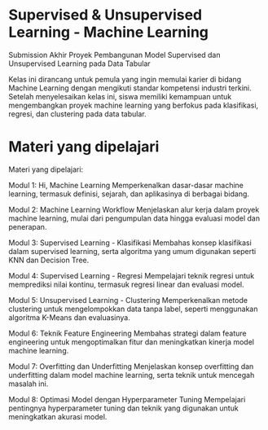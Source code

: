 # Supervised & Unsupervised Learning - Machine Learning 
Submission Akhir Proyek Pembangunan Model Supervised dan Unsupervised Learning pada Data Tabular

Kelas ini dirancang untuk pemula yang ingin memulai karier di bidang Machine Learning dengan mengikuti standar kompetensi industri terkini. Setelah menyelesaikan kelas ini, siswa memiliki kemampuan untuk mengembangkan proyek machine learning yang berfokus pada klasifikasi, regresi, dan clustering pada data tabular.

# Materi yang dipelajari
Materi yang dipelajari:

Modul 1: Hi, Machine Learning
Memperkenalkan dasar-dasar machine learning, termasuk definisi, sejarah, dan aplikasinya di berbagai bidang. 

Modul 2: Machine Learning Workflow
Menjelaskan alur kerja dalam proyek machine learning, mulai dari pengumpulan data hingga evaluasi model dan penerapan.

Modul 3: Supervised Learning - Klasifikasi
Membahas konsep klasifikasi dalam supervised learning, serta algoritma yang umum digunakan seperti KNN dan Decision Tree. 

Modul 4: Supervised Learning - Regresi
Mempelajari teknik regresi untuk memprediksi nilai kontinu, termasuk regresi linear dan evaluasi model. 

Modul 5: Unsupervised Learning - Clustering
Memperkenalkan metode clustering untuk mengelompokkan data tanpa label, seperti menggunakan algoritma K-Means dan evaluasinya. 

Modul 6: Teknik Feature Engineering
Membahas strategi dalam feature engineering untuk mengoptimalkan fitur dan meningkatkan kinerja model machine learning. 

Modul 7: Overfitting dan Underfitting
Menjelaskan konsep overfitting dan underfitting dalam model machine learning, serta teknik untuk mencegah masalah ini. 

Modul 8: Optimasi Model dengan Hyperparameter Tuning
Mempelajari pentingnya hyperparameter tuning dan teknik yang digunakan untuk meningkatkan akurasi model. 
